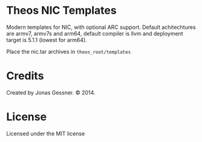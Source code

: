 Theos NIC Templates
===================

Modern templates for NIC, with optional ARC support. Default achitechtures are armv7, armv7s and arm64, default compiler is llvm and deployment target is 5.1.1 (lowest for arm64).

Place the nic.tar archives in `theos_root/templates`


Credits
========

Created by Jonas Gessner. © 2014.



License
=======

Licensed under the MIT license
